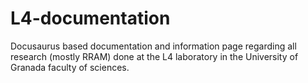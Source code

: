 # L4-documentation
Docusaurus based documentation and information page regarding all research (mostly RRAM) done at the L4 laboratory in the University of Granada faculty of sciences.
